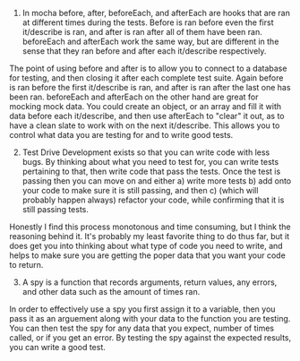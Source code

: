 1. In mocha before, after, beforeEach, and afterEach are hooks that are ran at different times during the tests. Before is ran before even the first it/describe is ran, and after is ran after all of them have been ran. beforeEach and afterEach work the same way, but are different in the sense that they ran before and after each it/describe respectively.

The point of using before and after is to allow you to connect to a database for testing, and then closing it after each complete test suite. Again before is ran before the first it/describe is ran, and after is ran after the last one has been ran. beforeEach and afterEach on the other hand are great for mocking mock data. You could create an object, or an array and fill it with data before each it/describe, and then use afterEach to "clear" it out, as to have a clean slate to work with on the next it/describe. This allows you to control what data you are testing for and to write good tests.

2. Test Drive Development exists so that you can write code with less bugs. By thinking about what you need to test for, you can write tests pertaining to that, then write code that pass the tests. Once the test is passing then you can move on and either a) write more tests b) add onto your code to make sure it is still passing, and then c) (which will probably happen always) refactor your code, while confirming that it is still passing tests.

Honestly I find this process monotonous and time consuming, but I think the reasoning behind it. It's probably my least favorite thing to do thus far, but it does get you into thinking about what type of code you need to write, and helps to make sure you are getting the poper data that you want your code to return.

3. A spy is a function that records arguments, return values, any errors, and other data such as the amount of times ran.

In order to effectively use a spy you first assign it to a variable, then you pass it as an arguement along with your data to the function you are testing. You can then test the spy for any data that you expect, number of times called, or if you get an error. By testing the spy against the expected results, you can write a good test.
